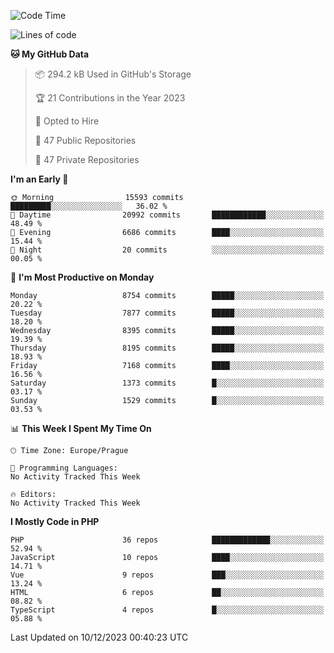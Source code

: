 <!--START_SECTION:waka-->
![Code Time](http://img.shields.io/badge/Code%20Time-1%2C583%20hrs%2058%20mins-blue)

![Lines of code](https://img.shields.io/badge/From%20Hello%20World%20I%27ve%20Written-13.8%20million%20lines%20of%20code-blue)

**🐱 My GitHub Data** 

> 📦 294.2 kB Used in GitHub's Storage 
 > 
> 🏆 21 Contributions in the Year 2023
 > 
> 💼 Opted to Hire
 > 
> 📜 47 Public Repositories 
 > 
> 🔑 47 Private Repositories 
 > 
**I'm an Early 🐤** 

```text
🌞 Morning                15593 commits       █████████░░░░░░░░░░░░░░░░   36.02 % 
🌆 Daytime                20992 commits       ████████████░░░░░░░░░░░░░   48.49 % 
🌃 Evening                6686 commits        ████░░░░░░░░░░░░░░░░░░░░░   15.44 % 
🌙 Night                  20 commits          ░░░░░░░░░░░░░░░░░░░░░░░░░   00.05 % 
```
📅 **I'm Most Productive on Monday** 

```text
Monday                   8754 commits        █████░░░░░░░░░░░░░░░░░░░░   20.22 % 
Tuesday                  7877 commits        █████░░░░░░░░░░░░░░░░░░░░   18.20 % 
Wednesday                8395 commits        █████░░░░░░░░░░░░░░░░░░░░   19.39 % 
Thursday                 8195 commits        █████░░░░░░░░░░░░░░░░░░░░   18.93 % 
Friday                   7168 commits        ████░░░░░░░░░░░░░░░░░░░░░   16.56 % 
Saturday                 1373 commits        █░░░░░░░░░░░░░░░░░░░░░░░░   03.17 % 
Sunday                   1529 commits        █░░░░░░░░░░░░░░░░░░░░░░░░   03.53 % 
```


📊 **This Week I Spent My Time On** 

```text
🕑︎ Time Zone: Europe/Prague

💬 Programming Languages: 
No Activity Tracked This Week

🔥 Editors: 
No Activity Tracked This Week
```

**I Mostly Code in PHP** 

```text
PHP                      36 repos            █████████████░░░░░░░░░░░░   52.94 % 
JavaScript               10 repos            ████░░░░░░░░░░░░░░░░░░░░░   14.71 % 
Vue                      9 repos             ███░░░░░░░░░░░░░░░░░░░░░░   13.24 % 
HTML                     6 repos             ██░░░░░░░░░░░░░░░░░░░░░░░   08.82 % 
TypeScript               4 repos             █░░░░░░░░░░░░░░░░░░░░░░░░   05.88 % 
```




 Last Updated on 10/12/2023 00:40:23 UTC
<!--END_SECTION:waka-->
<!--
**AlexKratky/AlexKratky** is a ✨ _special_ ✨ repository because its `README.md` (this file) appears on your GitHub profile.

Here are some ideas to get you started:

- 🔭 I’m currently working on ...
- 🌱 I’m currently learning ...
- 👯 I’m looking to collaborate on ...
- 🤔 I’m looking for help with ...
- 💬 Ask me about ...
- 📫 How to reach me: ...
- 😄 Pronouns: ...
- ⚡ Fun fact: ...
-->
